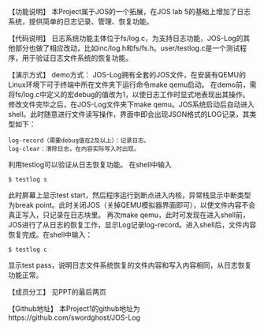 【功能说明】
本Project属于JOS的一个拓展，在JOS lab 5的基础上增加了日志系统，提供简单的日志记录、管理、恢复功能。

【代码说明】
日志系统功能主体位于fs/log.c，为支持日志功能，JOS-Log的其他部分也做了相应改动，比如inc/log.h和fs/fs.h。user/testlog.c是一个测试程序，用于验证日志文件系统的恢复功能。

【演示方式】
demo方式：
JOS-Log拥有全套的JOS文件，在安装有QEMU的Linux环境下可于终端中所在文件夹下运行命令make qemu启动。
在demo前，需将fs/log.c中定义的宏debug的值改为1，以使日志工作时显式地表现出其操作。
修改文件完毕之后，在JOS-Log文件夹下make qemu。JOS系统启动后自动进入shell。此时随意进行文件读写操作，界面中即会出现JSON格式的LOG记录，其类型如下：

	log-record（需要debug值在2及以上）：记录日志。
	log-clear：清除日志，在内容实际写入时出现。
	
利用testlog可以验证从日志恢复功能。
在shell中输入

	$ testlog s
	
此时屏幕上显示test start，然后程序运行到断点进入内核，异常栈显示中断类型为break point。此时关闭JOS（关掉QEMU模拟器界面即可），以使文件内容不会真正写入，只记录在日志块里。
再次make qemu，此时可发现在进入shell前，JOS进行了从日志的恢复工作，显示Log记录log-record。进入shell后，文件内容恢复完成。在shell中输入：

	$ testlog c
	
显示test pass，说明日志文件系统恢复的文件内容和写入内容相同，从日志恢复功能正常。

【成员分工】
见PPT的最后两页

【Github地址】
本Project1的github地址为https://github.com/swordghost/JOS-Log

